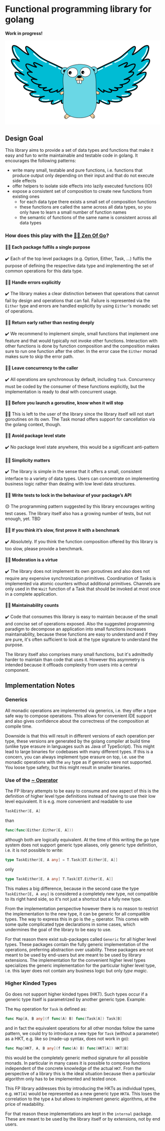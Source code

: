 # Functional programming library for golang

**Work in progress!**

![logo](resources/images/logo.png)

## Design Goal

This library aims to provide a set of data types and functions that make it easy and fun to write maintainable and testable code in golang. It encourages the following patterns:

- write many small, testable and pure functions, i.e. functions that produce output only depending on their input and that do not execute side effects
- offer helpers to isolate side effects into lazily executed functions (IO)
- expose a consistent set of composition to create new functions from existing ones
  - for each data type there exists a small set of composition functions
  - these functions are called the same across all data types, so you only have to learn a small number of function names
  - the semantic of functions of the same name is consistent across all data types

### How does this play with the [🧘🏽 Zen Of Go](https://the-zen-of-go.netlify.app/)?

#### 🧘🏽 Each package fulfils a single purpose

✔️ Each of the top level packages (e.g. Option, Either, Task, ...) fulfils the purpose of defining the respective data type and implementing the set of common operations for this data type.

#### 🧘🏽 Handle errors explicitly

✔️ The library makes a clear distinction between that operations that cannot fail by design and operations that can fail. Failure is represented via the `Either` type and errors are handled explicitly by using `Either`'s monadic set of operations.

#### 🧘🏽 Return early rather than nesting deeply

✔️ We recommend to implement simple, small functions that implement one feature and that would typically not invoke other functions. Interaction with other functions is done by function composition and the composition makes sure to run one function after the other. In the error case the `Either` monad makes sure to skip the error path.

#### 🧘🏽 Leave concurrency to the caller

✔️ All operations are synchronous by default, including `Task`. Concurrency must be coded by the consumer of these functions explicitly, but the implementation is ready to deal with concurrent usage.

#### 🧘🏽 Before you launch a goroutine, know when it will stop

🤷🏽 This is left to the user of the library since the library itself will not start goroutines on its own. The Task monad offers support for cancellation via the golang context, though.

#### 🧘🏽 Avoid package level state

✔️ No package level state anywhere, this would be a significant anti-pattern

#### 🧘🏽 Simplicity matters

✔️ The library is simple in the sense that it offers a small, consistent interface to a variety of data types. Users can concentrate on implementing business logic rather than dealing with low level data structures.

#### 🧘🏽 Write tests to lock in the behaviour of your package’s API

🟡 The programming pattern suggested by this library encourages writing test cases. The library itself also has a growing number of tests, but not enough, yet. TBD

#### 🧘🏽 If you think it’s slow, first prove it with a benchmark

✔️ Absolutely. If you think the function composition offered by this library is too slow, please provide a benchmark.

#### 🧘🏽 Moderation is a virtue

✔️ The library does not implement its own goroutines and also does not require any expensive synchronization primitives. Coordination of Tasks is implemented via atomic counters without additional primitives. Channels are only used in the `Wait` function of a Task that should be invoked at most once in a complete application.

#### 🧘🏽 Maintainability counts

✔️ Code that consumes this library is easy to maintain because of the small and concise set of operations exposed. Also the suggested programming paradigm to decompose an application into small functions increases maintainability, because these functions are easy to understand and if they are pure, it's often sufficient to look at the type signature to understand the purpose.

The library itself also comprises many small functions, but it's admittedly harder to maintain than code that uses it. However this asymmetry is intended because it offloads complexity from users into a central component.

## Implementation Notes

### Generics

All monadic operations are implemented via generics, i.e. they offer a type safe way to compose operations. This allows for convenient IDE support and also gives confidence about the correctness of the composition at compile time.

Downside is that this will result in different versions of each operation per type, these versions are generated by the golang compiler at build time (unlike type erasure in languages such as Java of TypeScript). This might lead to large binaries for codebases with many different types. If this is a concern, you can always implement type erasure on top, i.e. use the monadic operations with the `any` type as if generics were not supported. You loose type safety, but this might result in smaller binaries.

### Use of the [~ Operator](https://go.googlesource.com/proposal/+/master/design/47781-parameterized-go-ast.md)

The FP library attempts to be easy to consume and one aspect of this is the definition of higher level type definitions instead of having to use their low level equivalent. It is e.g. more convenient and readable to use

```go
TaskEither[E, A]
```

than

```go
func(func(Either.Either[E, A]))
```

although both are logically equivalent. At the time of this writing the go type system does not support generic type aliases, only generic type definition, i.e. it is not possible to write:

```go
type TaskEither[E, A any] = T.Task[ET.Either[E, A]]
```

only

```go
type TaskEither[E, A any] T.Task[ET.Either[E, A]]
```

This makes a big difference, because in the second case the type `TaskEither[E, A any]` is considered a completely new type, not compatible to its right hand side, so it's not just a shortcut but a fully new type.

From the implementation perspective however there is no reason to restrict the implementation to the new type, it can be generic for all compatible types. The way to express this in go is the [~](https://go.googlesource.com/proposal/+/master/design/47781-parameterized-go-ast.md) operator. This comes with some quite complicated type declarations in some cases, which undermines the goal of the library to be easy to use.

For that reason there exist sub-packages called `Generic` for all higher level types. These packages contain the fully generic implementation of the operations, preferring abstraction over usability. These packages are not meant to be used by end-users but are meant to be used by library extensions. The implementation for the convenient higher level types specializes the generic implementation for the particular higher level type, i.e. this layer does not contain any business logic but only *type magic*.

### Higher Kinded Types

Go does not support higher kinded types (HKT). Such types occur if a generic type itself is parametrized by another generic type. Example:

The `Map` operation for `Task` is defined as:

```go
func Map[A, B any](f func(A) B) func(Task[A]) Task[B]
```

and in fact the equivalent operations for all other mondas follow the same pattern, we could try to introduce a new type for `Task` (without a parameter) as a HKT, e.g. like so (made-up syntax, does not work in go):

```go
func Map[HKT, A, B any](f func(A) B) func(HKT[A]) HKT[B]
```

this would be the completely generic method signature for all possible monads. In particular in many cases it is possible to compose functions independent of the concrete knowledge of the actual `HKT`. From the perspective of a library this is the ideal situation because then a particular algorithm only has to be implemented and tested once.

This FP library addresses this by introducing the HKTs as individual types, e.g. `HKT[A]` would be represented as a new generic type `HKTA`. This loses the correlation to the type `A` but allows to implement generic algorithms, at the price of readability.

For that reason these implementations are kept in the `internal` package. These are meant to be used by the library itself or by extensions, not by end users.
